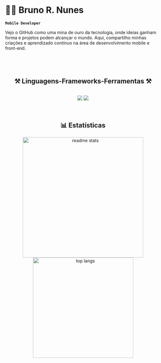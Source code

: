 # 👨‍💻 Bruno R. Nunes
**`Mobile Developer`**

Vejo o GitHub como uma mina de ouro da tecnologia, onde ideias ganham forma e projetos podem alcançar o mundo. Aqui, compartilho minhas criações e aprendizado contínuo na área de desenvolvimento mobile e front-end.

#
<br/>

<h2 align="center">⚒️ Linguagens-Frameworks-Ferramentas ⚒️</h2>
<br/>
<div align="center">
    <img src="https://skillicons.dev/icons?i=html,css,javascript,typescript,react,nextjs,tailwind" />
    <img src="https://skillicons.dev/icons?i=firebase,supabase,mongodb,git,github,vscode" /><br>
</div>
<br/>
<br/>
<h2 align="center"> 📊 Estatísticas</h2>

<p>
  <div align=center>
 
  <img width=390 align='center' src="https://github-readme-stats.vercel.app/api?username=Bru001&count_private=true&show_icons=true&theme=react&rank_icon=github&border_radius=10" alt="readme stats" />
  <img width=325 align="center" src="https://github-readme-stats.vercel.app/api/top-langs/?username=Bru001&hide=HTML&langs_count=8&layout=compact&theme=react&border_radius=10&size_weight=0.5&count_weight=0.5&exclude_repo=github-readme-stats" alt="top langs" />
    
</p>
